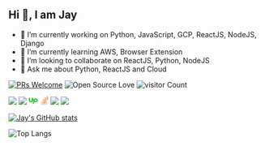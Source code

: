 ## Hi 👋, I am Jay

- 🔭 I’m currently working on Python, JavaScript, GCP, ReactJS, NodeJS, Django
- 🌱 I’m currently learning AWS, Browser Extension
- 👯 I’m looking to collaborate on ReactJS, Python, NodeJS
- 💬 Ask me about Python, ReactJS and Cloud

[![PRs Welcome](https://img.shields.io/badge/PRs-welcome-brightgreen.svg?style=flat&logo=github)](https://github.com/jp9573)  ![Open Source Love](https://badges.frapsoft.com/os/v2/open-source.svg?v=103) ![visitor Count](https://visitor-badge.laobi.icu/badge?page_id=jp9573.jp9573)


[<img src="https://img.icons8.com/color/48/000000/contract-job.png" width="3.5%"/>](https://jaypatel.co.in/)
[<img src="https://img.icons8.com/color/48/000000/linkedin.png" width="3.5%"/>](https://www.linkedin.com/in/jay-patel-17438695)
[<img src="/assets/upwork.svg" width="3.5%"/>](https://www.upwork.com/o/profiles/users/_~01ccd1066d409f2b4d/)
[<img src="/assets/stackoverflow.svg" width="3.5%"/>](https://stackoverflow.com/users/6202039/jay-patel)
[<img src="https://img.icons8.com/color/48/000000/medium.png" width="3.5%"/>](https://medium.com/@jp9573)
<a href="mailto:jp9573@gmail.com"> <img src="https://img.icons8.com/fluent/48/000000/gmail.png" width="3.5%"/> </a>


[![Jay's GitHub stats](https://github-readme-stats.vercel.app/api?username=jp9573)](https://github.com/anuraghazra/github-readme-stats)

![Top Langs](https://github-readme-stats.vercel.app/api/top-langs/?username=jp9573&langs_count=8&layout=compact)

